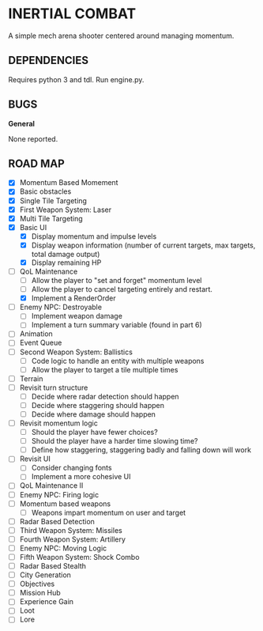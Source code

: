 # INERTIAL COMBAT
A simple mech arena shooter centered around managing momentum.

## DEPENDENCIES
Requires python 3 and tdl. 
Run engine.py.

## BUGS
__General__

None reported.

## ROAD MAP
- [x] Momentum Based Momement
- [x] Basic obstacles
- [x] Single Tile Targeting
- [x] First Weapon System: Laser
- [x] Multi Tile Targeting
- [x] Basic UI
  - [x] Display momentum and impulse levels
  - [x] Display weapon information (number of current targets, max targets, total damage output)
  - [x] Display remaining HP
- [ ] QoL Maintenance
  - [ ] Allow the player to "set and forget" momentum level
  - [ ] Allow the player to cancel targeting entirely and restart.
  - [X] Implement a RenderOrder
- [ ] Enemy NPC: Destroyable
  - [ ] Implement weapon damage
  - [ ] Implement a turn summary variable (found in part 6)
- [ ] Animation
- [ ] Event Queue
- [ ] Second Weapon System: Ballistics
  - [ ] Code logic to handle an entity with multiple weapons
  - [ ] Allow the player to target a tile multiple times
- [ ] Terrain
- [ ] Revisit turn structure
  - [ ] Decide where radar detection should happen
  - [ ] Decide where staggering should happen
  - [ ] Decide where damage should happen
- [ ] Revisit momentum logic
  - [ ] Should the player have fewer choices?
  - [ ] Should the player have a harder time slowing time?
  - [ ] Define how staggering, staggering badly and falling down will work
- [ ] Revisit UI
  - [ ] Consider changing fonts
  - [ ] Implement a more cohesive UI
- [ ] QoL Maintenance II
- [ ] Enemy NPC: Firing logic
- [ ] Momentum based weapons
  - [ ] Weapons impart momentum on user and target
- [ ] Radar Based Detection
- [ ] Third Weapon System: Missiles
- [ ] Fourth Weapon System: Artillery
- [ ] Enemy NPC: Moving Logic
- [ ] Fifth Weapon System: Shock Combo
- [ ] Radar Based Stealth
- [ ] City Generation
- [ ] Objectives
- [ ] Mission Hub
- [ ] Experience Gain
- [ ] Loot
- [ ] Lore